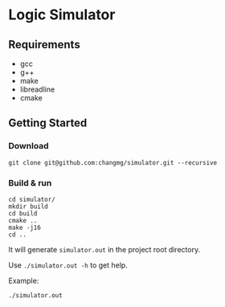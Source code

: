 # Logic Simulator

## Requirements
- gcc
- g++
- make
- libreadline
- cmake

## Getting Started
### Download

```shell
git clone git@github.com:changmg/simulator.git --recursive
```

### Build & run
```shell
cd simulator/
mkdir build
cd build
cmake ..
make -j16
cd ..
```
It will generate `simulator.out` in the project root directory.

Use `./simulator.out -h` to get help.

Example:
```shell
./simulator.out
```
